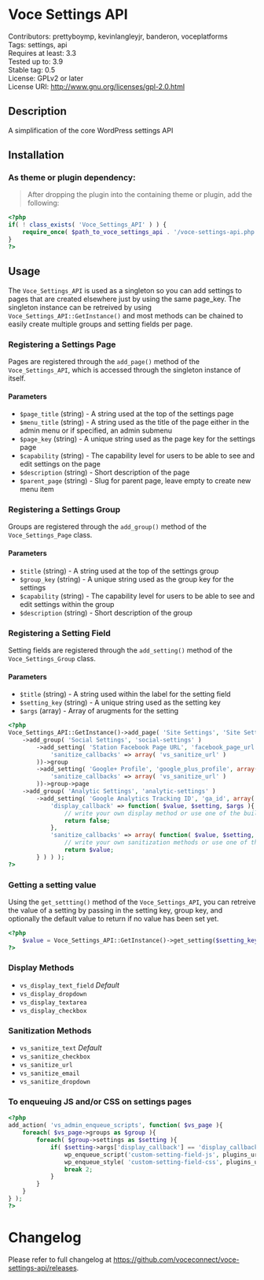 Voce Settings API
==================

Contributors: prettyboymp, kevinlangleyjr, banderon, voceplatforms  
Tags: settings, api  
Requires at least: 3.3  
Tested up to: 3.9  
Stable tag: 0.5  
License: GPLv2 or later  
License URI: http://www.gnu.org/licenses/gpl-2.0.html

## Description
A simplification of the core WordPress settings API

## Installation

### As theme or plugin dependency:
> After dropping the plugin into the containing theme or plugin, add the following:

```php
<?php
if( ! class_exists( 'Voce_Settings_API' ) ) {
	require_once( $path_to_voce_settings_api . '/voce-settings-api.php' );
}
?>
```

## Usage

The ```Voce_Settings_API``` is used as a singleton so you can add settings to pages that are created elsewhere just by using the same page_key. The singleton instance can be retreived by using ```Voce_Settings_API::GetInstance()``` and most methods can be chained to easily create multiple groups and setting fields per page.

### Registering a Settings Page

Pages are registered through the ```add_page()``` method of the ```Voce_Settings_API```, which is accessed through the singleton instance of itself.

#### Parameters
* ```$page_title``` (string) - A string used at the top of the settings page
* ```$menu_title``` (string) - A string used as the title of the page either in the admin menu or if specified, an admin submenu
* ```$page_key``` (string) - A unique string used as the page key for the settings page
* ```$capability``` (string) - The capability level for users to be able to see and edit settings on the page
* ```$description``` (string) - Short description of the page
* ```$parent_page``` (string) - Slug for parent page, leave empty to create new menu item

### Registering a Settings Group

Groups are registered through the ```add_group()``` method of the ```Voce_Settings_Page``` class.
#### Parameters
* ```$title``` (string) - A string used at the top of the settings group
* ```$group_key``` (string) - A unique string used as the group key for the settings
* ```$capability``` (string) - The capability level for users to be able to see and edit settings within the group
* ```$description``` (string) - Short description of the group

### Registering a Setting Field

Setting fields are registered through the ```add_setting()``` method of the ```Voce_Settings_Group``` class.
#### Parameters
* ```$title``` (string) - A string used within the label for the setting field
* ```$setting_key``` (string) - A unique string used as the setting key
* ```$args``` (array) - Array of arugments for the setting


```php
<?php
Voce_Settings_API::GetInstance()->add_page( 'Site Settings', 'Site Settings', 'site-settings', 'manage_options', 'General settings for site', 'options-general.php' )
	->add_group( 'Social Settings', 'social-settings' )
		->add_setting( 'Station Facebook Page URL', 'facebook_page_url', array(
			'sanitize_callbacks' => array( 'vs_sanitize_url' )
		))->group
		->add_setting( 'Google+ Profile', 'google_plus_profile', array(
			'sanitize_callbacks' => array( 'vs_sanitize_url' )
		))->group->page
	->add_group( 'Analytic Settings', 'analytic-settings' )
		->add_setting( 'Google Analytics Tracking ID', 'ga_id', array(
			'display_callback' => function( $value, $setting, $args ){
				// write your own display method or use one of the built in options listed below.
				return false;
			},
			'sanitize_callbacks' => array( function( $value, $setting, $args ){
				// write your own sanitization methods or use one of the built in which are listed below.
				return $value;
		} ) ) );
?>
```

### Getting a setting value
Using the ```get_settting()``` method of the ```Voce_Settings_API```, you can retreive the value of a setting by passing in the setting key, group key, and optionally the default value to return if no value has been set yet.

```php
<?php
	$value = Voce_Settings_API::GetInstance()->get_setting($setting_key, $group_key, $default_value);
?>
```

### Display Methods
* ```vs_display_text_field``` *Default*
* ```vs_display_dropdown```
* ```vs_display_textarea```
* ```vs_display_checkbox```

### Sanitization Methods
* ```vs_sanitize_text``` *Default*
* ```vs_sanitize_checkbox```
* ```vs_sanitize_url```
* ```vs_sanitize_email```
* ```vs_sanitize_dropdown```

### To enqueuing JS and/or CSS on settings pages
```php
<?php
add_action( 'vs_admin_enqueue_scripts', function( $vs_page ){
	foreach( $vs_page->groups as $group ){
		foreach( $group->settings as $setting ){
			if( $setting->args['display_callback'] == 'display_callback_of_custom_setting_field' ){
				wp_enqueue_script('custom-setting-field-js', plugins_url( 'js/custom-setting-field-js.js', __FILE__ ), array( 'jquery' ) );
				wp_enqueue_style( 'custom-setting-field-css', plugins_url( 'css/custom-setting-field-css.css', __FILE__ ) );
				break 2;
			}
		}
	}
} );
?>
```

# Changelog

Please refer to full changelog at https://github.com/voceconnect/voce-settings-api/releases.